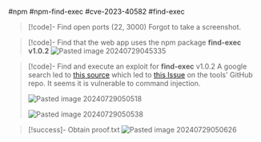 #npm #npm-find-exec #cve-2023-40582 #find-exec

>[!code]- Find open ports (22, 3000)
>Forgot to take a screenshot.

>[!code]- Find that the web app uses the npm package **find-exec v1.0.2**
>![Pasted image 20240729045335](Pasted%20image%2020240729045335.png)

>[!code]- Find and execute an exploit for **find-exec** v1.0.2
>A google search led to [this source](https://www.npmjs.com/package/find-exec) which led to [this Issue](https://github.com/shime/find-exec/security/advisories/GHSA-95rp-6gqp-6622) on the tools' GitHub repo. It seems it is vulnerable to command injection.
>
>![Pasted image 20240729050518](Pasted%20image%2020240729050518.png)
>
>![Pasted image 20240729050538](Pasted%20image%2020240729050538.png)

>[!success]- Obtain proof.txt
>![Pasted image 20240729050626](Pasted%20image%2020240729050626.png)